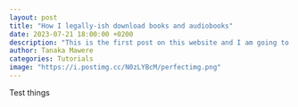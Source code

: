 ```yaml
---
layout: post
title: "How I legally-ish download books and audiobooks"
date: 2023-07-21 18:00:00 +0200
description: "This is the first post on this website and I am going to be recollecting on how and why I made this new site."
author: Tanaka Mawere
categories: Tutorials
image: "https://i.postimg.cc/N0zLYBcM/perfectimg.png"
---
```


Test things